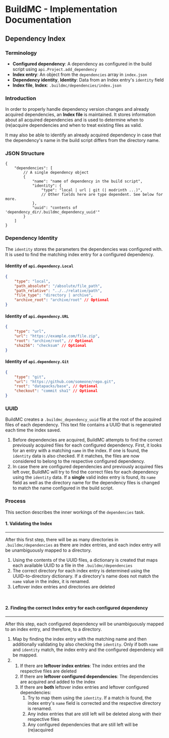 # BuildMC - Implementation Documentation

## Dependency Index

### Terminology

- **Configured dependency**: A dependency as configured in the build script
  using `api.Project.add_dependency`
- **Index entry**: An object from the `dependencies` array in `index.json`
- **Dependency identity**, **Identity**: Data from an Index entry's `identity` field
- **Index file**, **Index**: `.buildmc/dependencies/index.json`

### Introduction

In order to properly handle dependency version changes and
already acquired dependencies, an **Index file** is maintained.
It stores information about all acquired dependencies and is
used to determine when to (re)acquire dependencies and
when to treat existing files as valid.

It may also be able to identify an already acquired
dependency in case that the dependency's name in
the build script differs from the directory name.

### JSON Structure

```json5
{
    "dependencies": [
        // A single dependency object
        {
            "name": "name of dependency in the build script",
            "identity": {
                "type": "local | url | git (| modrinth ...)",
                // Other fields here are type dependent. See below for more.
            },
            "uuid": "contents of 'dependency_dir/.buildmc_dependency_uuid'"
        }
    ]
}
```

### Dependency Identity

The `identity` stores the parameters the dependencies
was configured with. It is used to find the matching
index entry for a configured dependency.

#### Identity of `api.dependency.Local`

```json
{
    "type": "local",
    "path_absolute": "/absolute/file_path",
    "path_relative": "../../relative/path",
    "file_type": "directory | archive",
    "archive_root": "archive/root" // Optional
}
```

#### Identity of `api.dependency.URL`

```json
{
    "type": "url",
    "url": "https://example.com/file.zip",
    "root": "archive/root", // Optional
    "sha256": "checksum" // Optional
}
```

#### Identity of `api.dependency.Git`

```json
{
    "type": "git",
    "url": "https://github.com/someone/repo.git",
    "root": "datapacks/base", // Optional
    "checkout": "commit sha1" // Optional
}
```

### UUID

BuildMC creates a `.buildmc_dependency_uuid` file at the
root of the acquired files of each dependency. This text
file contains a UUID that is regenerated each time the
index saved.

1. Before dependencies are acquired, BuildMC attempts
   to find the correct previously acquired files
   for each configured dependency. First, it looks
   for an entry with a matching `name` in the index.
   If one is found, the `identity` data is also checked.
   If it matches, the files are now considered to belong
   to the respective configured dependency.
2. In case there are configured dependencies and previously
   acquired files left over, BuildMC will try to find the
   correct files for each dependency using the `identity`
   data. If a **single** valid index entry is found, its
   `name` field as well as the directory name for the
   dependency files is changed to match the name configured
   in the build script.

### Process

This section describes the inner workings of the `dependencies` task.

#### 1. Validating the Index

---

After this first step, there will be as many directories in `.buildmc/dependencies`
as there are index entries, and each index entry will be unambiguously mapped
to a directory.

1. Using the contents of the UUID files, a dictionary is created that
   maps each available UUID to a file in the `.buildmc/dependencies`
2. The correct directory for each index entry is determined using the
   UUID-to-directory dictionary. If a directory's name does not match
   the `name` value in the index, it is renamed.
3. Leftover index entries and directories are deleted

<br>

#### 2. Finding the correct Index entry for each configured dependency

---

After this step, each configured dependency will be unambiguously
mapped to an index entry, and therefore, to a directory.

1. Map by finding the index entry with the matching name and
   then additionally validating by also checking the `identity`.
   Only if both `name` and `identity` match, the index entry
   and the configured dependency will be mapped.
2.
    1. If there are **leftover index entries**: The index entries and the
       respective files are deleted
    2. If there are **leftover configured dependencies**: The dependencies
       are acquired and added to the index
    3. If there are **both** leftover index entries and leftover configured
       dependencies:
        1. Try to map them using the `identity`. If a match is found, the
           index entry's `name` field is corrected and the respective
           directory is renamed.
        2. Any index entries that are still left will be deleted along
           with their respective files
        3. Any configured dependencies that are still left will be
           (re)acquired